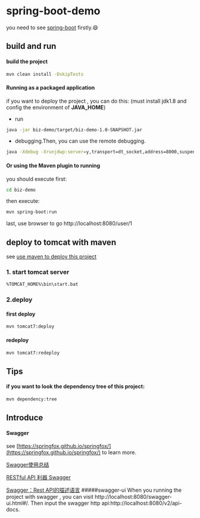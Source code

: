 # spring-boot-demo

you need to see [spring-boot](https://github.com/spring-projects/spring-boot) firstly.:smile:


## build and run
#### build the project
```bash 
mvn clean install -DskipTests
```

#### Running as a packaged application
if you want to deploy the project , you can do this: (must install jdk1.8 and config the environment of **JAVA_HOME**)

* run
```bash 
java -jar biz-demo/target/biz-demo-1.0-SNAPSHOT.jar
```
* debugging.Then, you can use the remote debugging.
```bash 
java -Xdebug -Xrunjdwp:server=y,transport=dt_socket,address=8000,suspend=n -jar biz-demo/target/biz-demo-1.0-SNAPSHOT.jar
```

#### Or using the Maven plugin to running
you should execute first:
```bash 
cd biz-demo
```
then execute:
```bash 
mvn spring-boot:run
```

last, use browser to go http://localhost:8080/user/1

## deploy to tomcat with maven 
see [use maven to deploy this project](http://blog.csdn.net/xiejx618/article/details/15022233)

### 1. start tomcat server
```bash
%TOMCAT_HOME%\bin\start.bat
```

### 2.deploy
#### first deploy
```bash 
mvn tomcat7:deploy
```
#### redeploy
```bash 
mvn tomcat7:redeploy
```


## Tips
#### if you want to look the dependency tree of this project:
```bash 
mvn dependency:tree
```

## Introduce
#### Swagger
see [https://springfox.github.io/springfox/](https://springfox.github.io/springfox/) to learn more.

 [Swagger使用总结](http://www.cnblogs.com/h9527/p/5506956.html)

 [RESTful API 利器 Swagger](http://www.razorer.com/2016/10/16/swagger-intro/)

 [Swagger：Rest API的描述语言](https://zhuanlan.zhihu.com/p/21353795)
#####swagger-ui
When you running the project with swagger , you can visit http://localhost:8080/swagger-ui.html#/.
Then input the swagger http api:http://localhost:8080/v2/api-docs.

